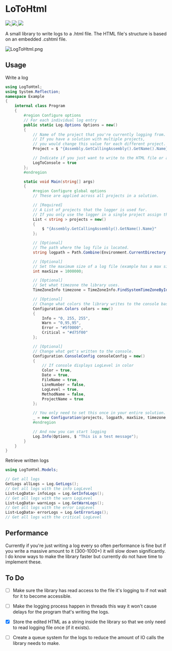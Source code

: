 # LoToHtml

<a href="https://github.com/DatReki/LogToHtml/actions/workflows/dotnet.yml">
    <img src="https://github.com/DatReki/LogToHtml/actions/workflows/dotnet.yml/badge.svg" />
</a>
<a href="https://www.nuget.org/packages/LogToHtml/">
    <img src="https://img.shields.io/nuget/v/LogToHtml?style=flat-square" />
</a>
<a href="https://www.paypal.com/donate?hosted_button_id=WRETYRRSJ4T2L">
    <img src="https://img.shields.io/badge/Donate-PayPal-green.svg?style=flat-square">
</a>

A small library to write logs to a .html file.
The HTML file's structure is based on an embedded .cshtml file.

<img src="https://i.imgur.com/pzM1BDj.png" alt="LogToHtml.png">

## Usage

Write a log

```cs
using LogToHtml;
using System.Reflection;
namespace Example
{
    internal class Program
    {
        #region Configure options
        // For each individual log entry
        public static Log.Options Options = new()
        {
            // Name of the project that you're currently logging from.
            // If you have a solution with multiple projects,
            // you would change this value for each different project.
            Project = $ "{Assembly.GetCallingAssembly().GetName().Name}",

			// Indicate if you just want to write to the HTML file or also output results on the console.
			LogToConsole = true
        };
        #endregion

        static void Main(string[] args)
        {
            #region Configure global options
            // These are applied across all projects in a solution.

            // [Required]
            // A List of projects that the logger is used for.
            // If you only use the logger in a single project assign the same value here as you did in 'Options.Project'
            List < string > projects = new()
            {
                $ "{Assembly.GetCallingAssembly().GetName().Name}"
            };

            // [Optional]
            // The path where the log file is located.
            string logpath = Path.Combine(Environment.CurrentDirectory, "logs", "log.html");

            // [Optional]
            // Set the maximum size of a log file (example has a max size of 1 MB).
            int maxSize = 1000000;

            // [Optional]
            // Set what timezone the library uses.
            TimeZoneInfo timezone = TimeZoneInfo.FindSystemTimeZoneById("Central America Standard Time");

            // [Optional]
            // Change what colors the library writes to the console based on LogLevel.
            Configuration.Colors colors = new()
            {
                Info = "0, 255, 255",
				Warn = "0,95,95",
				Error = "#5f0000",
				Critical = "#d75f00"
            };

            // [Optional]
            // Change what get's written to the console.
            Configuration.ConsoleConfig consoleConfig = new()
            {
                // If console displays LogLevel in color
                Color = true,
				Date = true,
				FileName = true,
				LineNumber = false,
				LogLevel = true,
				MethodName = false,
				ProjectName = true
            };

            // You only need to set this once in your entire solution.
            _ = new Configuration(projects, logpath, maxSize, timezone, colors, consoleConfig);
            #endregion

            // And now you can start logging
            Log.Info(Options, $ "This is a test message");
        }
    }
}
```

Retrieve written logs

```cs
using LogToHtml.Models;

// Get all logs
GetLogs allLogs = Log.GetLogs();
// Get all logs with the info LogLevel
List<LogData> infoLogs = Log.GetInfoLogs();
// Get all logs with the warn LogLevel
List<LogData> warnLogs = Log.GetWarnLogs();
// Get all logs with the error LogLevel
List<LogData> errorLogs = Log.GetErrorLogs();
// Get all logs with the critical LogLevel
```

## Performance

Currently if you're just writing a log every so often performance is fine but if you write a massive amount to it (300-1000+) it will slow down significantly. I do know ways to make the library faster but currently do not have time to implement these.

## To Do

- [ ] Make sure the library has read access to the file it's logging to if not wait for it to become accessible.
- [ ] Make the logging process happen in threads this way it won't cause delays for the program that's writing the logs.
- [x] Store the edited HTML as a string inside the library so that we only need to read logging file once (if it exists).
- [ ] Create a queue system for the logs to reduce the amount of IO calls the library needs to make.




